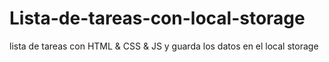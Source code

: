 # Lista-de-tareas-con-local-storage
lista de tareas con HTML &amp; CSS &amp; JS y guarda los datos en el local storage
